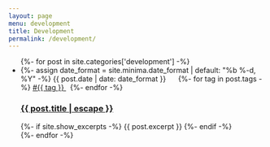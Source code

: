 ```yaml
---
layout: page
menu: development
title: Development
permalink: /development/
---
```


<ul class="post-list">
  {%- for post in site.categories['development'] -%}
    <li>
      {%- assign date_format = site.minima.date_format | default: "%b %-d, %Y" -%}
      <span class="post-meta">
        {{ post.date | date: date_format }}
      </span>
      <span class="post-meta" style="padding-left: 20px;">
          {%- for tag in post.tags -%}
            <a href="/t/{{ tag | downcase | replace: ' ', '-' }}">
              #{{ tag }}
            </a>&nbsp;
          {%- endfor -%}
        </span>
      <h3>
        <a class="post-link" href="{{ post.url | relative_url }}">
          {{ post.title | escape }}
        </a>
      </h3>
      {%- if site.show_excerpts -%}
        {{ post.excerpt }}
      {%- endif -%}
    </li>
  {%- endfor -%}
</ul>